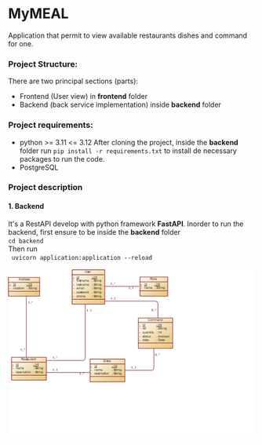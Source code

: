 # MyMEAL
Application that permit to view available restaurants dishes and command for one.

### Project Structure:
There are two principal sections (parts):
- Frontend (User view) in **frontend** folder
- Backend (back service implementation) inside **backend** folder

### Project requirements:
- python >= 3.11 <= 3.12
After cloning the project, inside the **backend** folder run  `pip install -r requirements.txt` to install de necessary packages to run the code.
- PostgreSQL

[//]: # (create a database and run the script found in `mymeal.sql`)

### Project description
#### 1. Backend
It's a RestAPI develop with python framework **FastAPI**.
Inorder to run the backend, first ensure to be inside the **backend** folder
<br> `cd backend`
<br> Then run
<br> ` uvicorn application:application --reload`
<br><br>
![img.png](img.png)